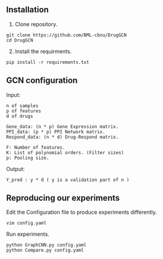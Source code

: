 ## Installation

1. Clone repository.
```
git clone https://github.com/BML-cbnu/DrugGCN
cd DrugGCN
```
2. Install the requirments.
```
pip install -r requirements.txt
```
## GCN configuration

Input:

    n of samples
    p of features
    d of drugs

    Gene_data: (n * p) Gene Expression matrix.
    PPI_data: (p * p) PPI Network matrix.
    Respond_data: (n * d) Drug-Respond matrix.

    F: Number of features.
    K: List of polynomial orders. (Filter sizes)
    p: Pooling size.

Output:

    Y_pred : y * d ( y is a validation part of n )

## Reproducing our experiments
   
Edit the Configuration file to produce experiments differently.

    vim config.yaml

Run experiments.

    python GraphCNN.py config.yaml
    python Compare.py config.yaml